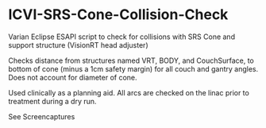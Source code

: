 # ICVI-SRS-Cone-Collision-Check
Varian Eclipse ESAPI script to check for collisions with SRS Cone and support structure (VisionRT head adjuster)

Checks distance from structures named VRT, BODY, and CouchSurface, to bottom of cone (minus a 1cm safety margin) for all couch and gantry angles.  Does not account for diameter of cone.  

Used clinically as a planning aid.  All arcs are checked on the linac prior to treatment during a dry run.

See Screencaptures
